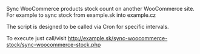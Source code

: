 
Sync WooCommerce products stock count on another WooCommerce site.
For example to sync stock from example.sk into example.cz

The script is designed to be called via Cron for specific intervals.

To execute just call/visit
http://example.sk/sync-woocommerce-stock/sync-woocommerce-stock.php
